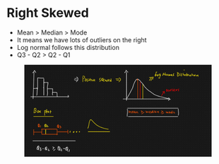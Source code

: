 # Right Skewed

* Mean > Median > Mode
* It means we have lots of outliers on the right
* Log normal follows this distribution
* Q3 - Q2 > Q2 - Q1

<figure><img src="../../.gitbook/assets/image (8) (1) (1) (1).png" alt=""><figcaption></figcaption></figure>
